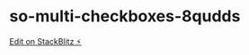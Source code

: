 # so-multi-checkboxes-8qudds

[Edit on StackBlitz ⚡️](https://stackblitz.com/edit/so-multi-checkboxes-8qudds)